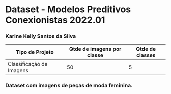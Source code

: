 # Dataset - Modelos Preditivos Conexionistas 2022.01

### Karine Kelly Santos da Silva 

|**Tipo de Projeto**|**Qtde de imagens por classe**|**Qtde de classes**|
|--|--|--|
|Classificação de Imagens<br>|50|5|

### Dataset com imagens de peças de moda feminina.
